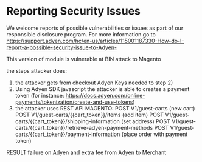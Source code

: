 # Reporting Security Issues

We welcome reports of possible vulnerabilities or issues as part of our responsible disclosure program. For more information go to
https://support.adyen.com/hc/en-us/articles/115001187330-How-do-I-report-a-possible-security-issue-to-Adyen-

This version of module is vulnerable at BIN attack to Magento 

the steps attacker does:

1) the attacker gets from checkout Adyen Keys needed to step 2)
2) Using Adyen SDK javascript the attacker is able to creates a payment token (for instance: https://docs.adyen.com/online-payments/tokenization/create-and-use-tokens)
3) the attacker uses REST API MAGENTO:
POST V1/guest-carts (new cart)
POST V1/guest-carts/{{cart_token}}/items (add item)
POST V1/guest-carts/{{cart_token}}/shipping-information (set address)
POST V1/guest-carts/{{cart_token}}/retrieve-adyen-payment-methods
POST V1/guest-carts/{{cart_token}}/payment-information (place order with payment token)

RESULT
failure on Adyen  and extra fee from Adyen to Merchant
